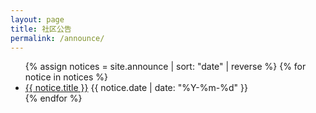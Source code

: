 ```yaml
---
layout: page
title: 社区公告
permalink: /announce/
---
```


<ul>
  {% assign notices = site.announce | sort: "date" | reverse %}
  {% for notice in notices %}
    <li>
      <a href="{{ notice.url }}">{{ notice.title }}</a>
      <span>{{ notice.date | date: "%Y-%m-%d" }}</span>
    </li>
  {% endfor %}
</ul> 